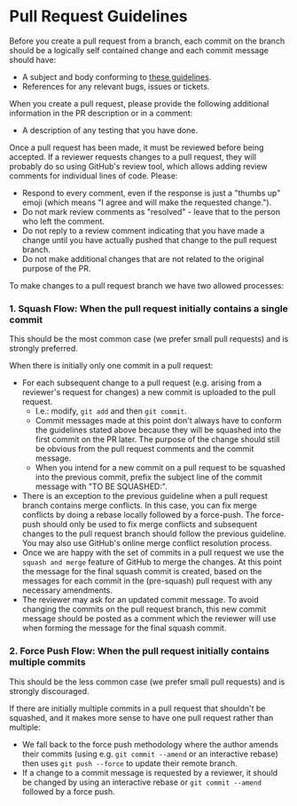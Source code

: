 # Pull Request Guidelines

Before you create a pull request from a branch, each commit on the branch
should be a logically self contained change and each commit message should
have:
* A subject and body conforming to [these guidelines][commit-message-guidelines].
* References for any relevant bugs, issues or tickets.

When you create a pull request, please provide the following additional
information in the PR description or in a comment:
* A description of any testing that you have done.

Once a pull request has been made, it must be reviewed before being accepted.
If a reviewer requests changes to a pull request, they will probably do so
using GitHub's review tool, which allows adding review comments for individual
lines of code. Please:
* Respond to every comment, even if the response is just a "thumbs up" emoji
  (which means "I agree and will make the requested change.").
* Do not mark review comments as "resolved" - leave that to the person who
  left the comment.
* Do not reply to a review comment indicating that you have made a change until
  you have actually pushed that change to the pull request branch.
* Do not make additional changes that are not related to the original purpose
  of the PR.

To make changes to a pull request branch we have two allowed processes:

### 1. Squash Flow: When the pull request initially contains a single commit

This should be the most common case (we prefer small pull requests) and is
strongly preferred.

When there is initially only one commit in a pull request:
* For each subsequent change to a pull request (e.g. arising from a reviewer's
  request for changes) a new commit is uploaded to the pull request.
  * I.e.: modify, `git add` and then `git commit`.
  * Commit messages made at this point don't always have to conform the
    guidelines stated above because they will be squashed into the first commit
    on the PR later. The purpose of the change should still be obvious from the
    pull request comments and the commit message.
  * When you intend for a new commit on a pull request to be squashed into the
    previous commit, prefix the subject line of the commit message with "TO BE
    SQUASHED:".
* There is an exception to the previous guideline when a pull request branch
  contains merge conflicts. In this case, you can fix merge conflicts
  by doing a rebase locally followed by a force-push. The force-push should
  only be used to fix merge conflicts and subsequent changes to the pull
  request branch should follow the previous guideline. You may also use
  GitHub's online merge conflict resolution process.
* Once we are happy with the set of commits in a pull request we use the
  `squash and merge` feature of GitHub to merge the changes. At this point the
  message for the final squash commit is created, based on the messages for
  each commit in the (pre-squash) pull request with any necessary amendments.
* The reviewer may ask for an updated commit message. To avoid changing the
  commits on the pull request branch, this new commit message should be posted
  as a comment which the reviewer will use when forming the message for the
  final squash commit.

### 2. Force Push Flow: When the pull request initially contains multiple commits

This should be the less common case (we prefer small pull requests) and is
strongly discouraged.

If there are initially multiple commits in a pull request that shouldn't be
squashed, and it makes more sense to have one pull request rather than
multiple:
* We fall back to the force push methodology where the author amends their
  commits (using e.g. `git commit --amend` or an interactive rebase) then uses
  `git push --force` to update their remote branch.
* If a change to a commit message is requested by a reviewer, it should be
  changed by using an interactive rebase or `git commit --amend` followed by a
  force push.

[commit-message-guidelines]: https://gist.github.com/robertpainsi/b632364184e70900af4ab688decf6f53#file-commit-message-guidelines-md
